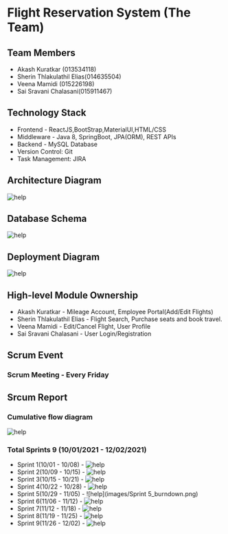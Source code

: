 # Flight Reservation System (The Team)

## Team Members
* Akash Kuratkar (013534118)
* Sherin Thlakulathil Elias(014635504)
* Veena Mamidi (015226198)
* Sai Sravani Chalasani(015911467)

## Technology Stack
* Frontend - ReactJS,BootStrap,MaterialUI,HTML/CSS
* Middleware - Java 8, SpringBoot, JPA(ORM), REST APIs
* Backend - MySQL Database
* Version Control: Git
* Task Management: JIRA

## Architecture Diagram

![help](images/Architecture_Diagram.png)

## Database Schema

![help](images/Schema_Diagram.png)

## Deployment Diagram
![help](images/Deployment_Diagram.png)

## High-level Module Ownership
* Akash Kuratkar - Mileage Account, Employee Portal(Add/Edit Flights)
* Sherin Thlakulathil Elias - Flight Search, Purchase seats and book travel.
* Veena Mamidi - Edit/Cancel Flight, User Profile
* Sai Sravani Chalasani - User Login/Registration

## Scrum Event
### Scrum Meeting - Every Friday

## Srcum Report
### Cumulative flow diagram
![help](images/Cumulative_Flow_Diagram_Of_Project_Task.png)
### Total Sprints 9 (10/01/2021 - 12/02/2021)
* Sprint 1(10/01 - 10/08) -  ![help](images/Sprint1_Burndown.png)
* Sprint 2(10/09 - 10/15) -  ![help](images/Sprint2_Burndown.png)
* Sprint 3(10/15 - 10/21) -  ![help](images/Sprint3_Burndown.png)
* Sprint 4(10/22 - 10/28) -  ![help](images/Sprint4_burndown.png)
* Sprint 5(10/29 - 11/05) -  ![help](images/Sprint 5_burndown.png)
* Sprint 6(11/06 - 11/12) - ![help](images/Sprint_6_Burndown.png)
* Sprint 7(11/12 - 11/18) -  ![help](images/Sprint7_burndown.png)
* Sprint 8(11/19 - 11/25) -  ![help](images/Sprint_8_Burndown.png)
* Sprint 9(11/26 - 12/02) - ![help](images/Sprint_9_Burndown.png)

